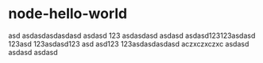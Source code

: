 # node-hello-world
asd
asdasdasdasdasd
asdasd
123
asdasdasd
asdasd
asdasd123123asdasd
123asd
123asdasd123
asd
asd123
123asdasdasdasd
aczxczxczxc
asdasd
asdasd
asdasd
